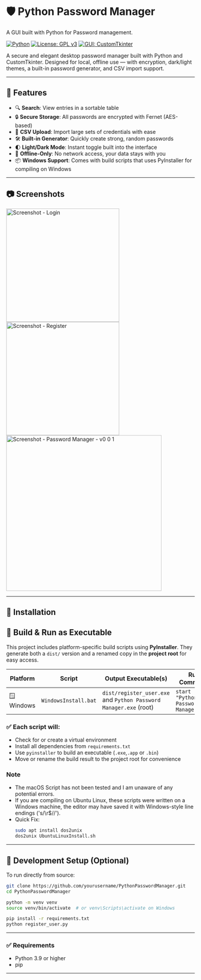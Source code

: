 # 🛡️ Python Password Manager
A GUI built with Python for Password management.

[![Python](https://img.shields.io/badge/Python-3.9%2B-blue.svg)](https://www.python.org/)
[![License: GPL v3](https://img.shields.io/badge/License-GPLv3-blue.svg)](https://www.gnu.org/licenses/gpl-3.0.html)
[![GUI: CustomTkinter](https://img.shields.io/badge/GUI-CustomTkinter-lightgrey)](https://github.com/TomSchimansky/CustomTkinter)

A secure and elegant desktop password manager built with Python and CustomTkinter. Designed for local, offline use — with encryption, dark/light themes, a built-in password generator, and CSV import support.

---

## 🚀 Features

- 🔍 **Search**: View entries in a sortable table
- 🔒 **Secure Storage**: All passwords are encrypted with Fernet (AES-based)
- 📁 **CSV Upload**: Import large sets of credentials with ease
- 🛠️ **Built-in Generator**: Quickly create strong, random passwords
- 🌓 **Light/Dark Mode**: Instant toggle built into the interface
- 💾 **Offline-Only**: No network access, your data stays with you
- 📦 **Windows Support**: Comes with build scripts that uses PyInstaller for compiling on Windows

---

## 📷 Screenshots
<img width="302" alt="Screenshot - Login" src="https://github.com/user-attachments/assets/630e3fa0-b0c4-4eb6-bb38-68906ad3544e" />
<img width="302" alt="Screenshot - Register" src="https://github.com/user-attachments/assets/729eb1d9-ceb3-4cf3-9df8-561c3f1cbd55" />
<img width="415" alt="Screenshot - Password Manager - v0 0 1" src="https://github.com/user-attachments/assets/e8586038-a482-4e7d-89bd-04ffec41d2f8" />

---

## 🧰 Installation
## 🧰 Build & Run as Executable

This project includes platform-specific build scripts using **PyInstaller**. They generate both a `dist/` version and a renamed copy in the **project root** for easy access.

| Platform     | Script                | Output Executable(s)                                               | Run Command                             |
|--------------|------------------------|----------------------------------------------------------------------|------------------------------------------|
| 🪟 Windows    | `WindowsInstall.bat`   | `dist/register_user.exe` and `Python Password Manager.exe` (root)   | `start "" "Python Password Manager.exe"` |

### ✅ Each script will:

- Check for or create a virtual environment
- Install all dependencies from `requirements.txt`
- Use `pyinstaller` to build an executable (`.exe`,`.app` or `.bin`)
- Move or rename the build result to the project root for convenience
### Note ###
- The macOS Script has not been tested and I am unaware of any potential errors. 
- If you are compiling on Ubuntu Linux, these scripts were written on a Windows machine, the editor may have saved it with Windows-style line endings ('s/\r$//').
- Quick Fix:
  ```bash
  sudo apt install dos2unix
  dos2unix UbuntuLinuxInstall.sh
  ```

---

## 🧪 Development Setup (Optional)

To run directly from source:

```bash
git clone https://github.com/yourusername/PythonPasswordManager.git
cd PythonPasswordManager

python -m venv venv
source venv/bin/activate  # or venv\Scripts\activate on Windows

pip install -r requirements.txt
python register_user.py
```

---

### ✅ Requirements

- Python 3.9 or higher
- pip

---
